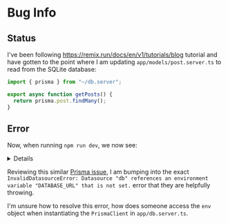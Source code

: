 # Bug Info

## Status

I've been following https://remix.run/docs/en/v1/tutorials/blog tutorial and have gotten to the point where I am updating `app/models/post.server.ts` to read from the SQLite database:

```ts
import { prisma } from "~/db.server";

export async function getPosts() {
  return prisma.post.findMany();
}
```

## Error

Now, when running `npm run dev`, we now see:

<details>

```
➤ npm run dev

> dev
> remix build && run-p "dev:*"

Building Remix app in production mode...
Built in 191ms

> dev:wrangler
> cross-env NODE_ENV=development wrangler pages dev ./public


> dev:remix
> remix watch

🚧 'wrangler pages <command>' is a beta command. Please report any issues to https://github.com/cloudflare/wrangler2/issues/new/choose
Compiling worker to "/var/folders/3n/3dct2kb54xn1882dpbw0vbdh0000gn/T/functionsWorker-0.1040096345240078.js"...
Watching Remix app in development mode...
Compiled Worker successfully.
▲ [WARNING] Passing --inspect is unnecessary, now you can always connect to devtools.


╭─────────────────────────────────────────────────────────────────────────────────────────────────────────────────────╮
│ [b] open a browser, [d] open Devtools, [c] clear console, [x] to exit                                               │
Compiled Worker successfully.
Compiled Worker successfully.
╭─────────────────────────────────────────────────────────────────────────────────────────────────────────────────────╮
│ [b] open a browser, [d] open Devtools, [c] clear console, [x] to exit                                               │
╰─────────────────────────────────────────────────────────────────────────────────────────────────────────────────────╯
Starting inspector on 0.0.0.0:9229 failed: address already in use

/private/Users/alukach/Projects/cloudflare-pages-remix-prisma-issue/functions/[[path]].js:15238
            throw new ot(`Datasource "${r}" references an environment variable "${o}" that is not set`, { clientVersion: this.clientVersion });
                  ^
InvalidDatasourceError: Datasource "db" references an environment variable "DATABASE_URL" that is not set
    at gr.resolveDatasourceURL (/private/Users/alukach/Projects/cloudflare-pages-remix-prisma-issue/functions/[[path]].js:15238:19)
    at gr.extractHostAndApiKey (/private/Users/alukach/Projects/cloudflare-pages-remix-prisma-issue/functions/[[path]].js:15207:94)
    at new DataProxyEngine (/private/Users/alukach/Projects/cloudflare-pages-remix-prisma-issue/functions/[[path]].js:15135:27)
    at t.getEngine (/private/Users/alukach/Projects/cloudflare-pages-remix-prisma-issue/functions/[[path]].js:17214:20)
    at new PrismaClient (/private/Users/alukach/Projects/cloudflare-pages-remix-prisma-issue/functions/[[path]].js:17195:1165)
    at /private/Users/alukach/Projects/cloudflare-pages-remix-prisma-issue/functions/[[path]].js:19676:43
    at SourceTextModule.evaluate (node:internal/vm/module:226:23)
    at VMScriptRunner.runAsModule (/Users/alukach/Projects/cloudflare-pages-remix-prisma-issue/node_modules/@miniflare/runner-vm/src/index.ts:38:18)
    at VMScriptRunner.run (/Users/alukach/Projects/cloudflare-pages-remix-prisma-issue/node_modules/@miniflare/runner-vm/sr
✘ [ERROR] Miniflare process exited with code 1
```

</details>

Reviewing this similar [Prisma issue](https://github.com/prisma/prisma/issues/13771#issuecomment-1204295665), I am bumping into the exact `InvalidDatasourceError: Datasource "db" references an environment variable "DATABASE_URL" that is not set.` error that they are helpfully throwing. 

I'm unsure how to resolve this error, how does someone access the `env` object when instantiating the `PrismaClient` in `app/db.server.ts`.